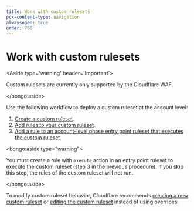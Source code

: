 ```yaml
---
title: Work with custom rulesets
pcx-content-type: navigation
alwaysopen: true
order: 760
---
```


# Work with custom rulesets

<Aside type='warning' header='Important'>

Custom rulesets are currently only supported by the Cloudflare WAF.

</bongo:aside>

Use the following workflow to deploy a custom ruleset at the account level:

1. [Create a custom ruleset](/custom-rulesets/create-custom-ruleset).
1. [Add rules to your custom ruleset](/custom-rulesets/add-rules-ruleset).
1. [Add a rule to an account-level phase entry point ruleset that executes the custom ruleset](/custom-rulesets/deploy-custom-ruleset).

<bongo:aside type="warning">

You must create a rule with `execute` action in an entry point ruleset to execute the custom ruleset (step 3 in the previous procedure). If you skip this step, the rules of the custom ruleset will not run.

</bongo:aside>

To modify custom ruleset behavior, Cloudflare recommends [creating a new custom ruleset](/custom-rulesets/create-custom-ruleset) or [editing the custom ruleset](/custom-rulesets/add-rules-ruleset) instead of using overrides.
